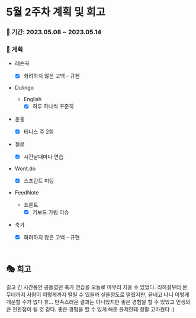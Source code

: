 # 5월 2주차 계획 및 회고

### 📆 기간: 2023.05.08 ~ 2023.05.14

### 📑 계획

- 레슨곡

  - [x] 화려하지 않은 고백 - 규현
- Dulingo
  - English
    - [x] 하루 하나씩 꾸준히
- 운동
  - [x] 테니스 주 2회
- 첼로
  - [x] 시간날때마다 연습
- Wont.do
  - [x] 스프린트 미팅
- FeedNote
  - 프론트
    - [x] 키보드 가림 이슈
- 축가
  - [x] 화려하지 않은 고백 - 규현


<br/>

## 🎭 회고

 길고 긴 시간동안 공들였던 축가 연습을 오늘로 마무리 지을 수 있었다. 리허설부터 본 무대까지 사람이 이렇게까지 떨릴 수 있을까 싶을정도로 떨렸지만, 끝내고 나니 이렇게 개운할 수가 없다 휴... 만족스러운 결과는 아니었지만 좋은 경험을 할 수 있었고 인생의 큰 전환점이 될 것 같다. 좋은 경험을 할 수 있게 해준 윤제한테 정말 고마웠다 :)
